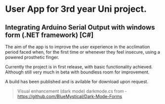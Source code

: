 # User App for 3rd year Uni project.
## Integrating Arduino Serial Output with windows form (.NET framework) [C#]

The aim of the app is to improve the user experience in the acclimation period faced when, for the first time or whenever they feel insecure, using a powered prosthetic finger.

Currently the project is in first release, with basic functionality achieved.
Although still very much in beta with boundless room for improvement.

A build has been published and is avilable for download upon request.

> Visual enhancement (dark mode) darkmode.cs from - https://github.com/BlueMystical/Dark-Mode-Forms
